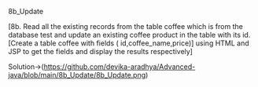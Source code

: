 8b_Update

[8b. Read all the existing records from the table coffee which is from the database test and update an
existing coffee product in the table with its id. [Create a table coffee with fields
( id,coffee_name,price)] using HTML and JSP to get the fields and display the results respectively]


Solution->(https://github.com/devika-aradhya/Advanced-java/blob/main/8b_Update/8b_Update.png)
